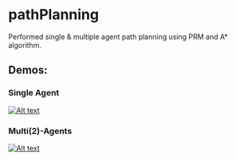 # pathPlanning

Performed single & multiple agent path planning using PRM and A* algorithm. 


## Demos:

### Single Agent
[![Alt text](https://img.youtube.com/vi/04RYkguDzJY/0.jpg)](https://www.youtube.com/watch?v=04RYkguDzJY)

### Multi(2)-Agents
[![Alt text](https://img.youtube.com/vi/Q-HmrpvLC0c/0.jpg)](https://www.youtube.com/watch?v=Q-HmrpvLC0c)
